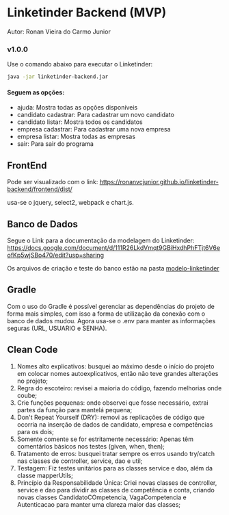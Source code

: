 # Linketinder Backend (MVP)

Autor: Ronan Vieira do Carmo Junior

### v1.0.0

Use o comando abaixo para executar o Linketinder:

```bash
java -jar linketinder-backend.jar
```

#### Seguem as opções:

- ajuda: Mostra todas as opções disponíveis
- candidato cadastrar: Para cadastrar um novo candidato
- candidato listar: Mostra todos os candidatos
- empresa cadastrar: Para cadastrar uma nova empresa
- empresa listar: Mostra todas as empresas
- sair: Para sair do programa

## FrontEnd

Pode ser visualizado com o link: https://ronanvcjunior.github.io/linketinder-backend/frontend/dist/

usa-se o jquery, select2, webpack e chart.js.

## Banco de Dados

Segue o Link para a documentação da modelagem do Linketinder: 
https://docs.google.com/document/d/111R26LkdVmqt9GBiHxdhPhFTjt6V6eofKp5wjSBo470/edit?usp=sharing

Os arquivos de criação e teste do banco estão na pasta [modelo-linketinder](./modelo-linketinder/)

## Gradle

Com o uso do Gradle é possível gerenciar as dependências do projeto de forma mais simples, com isso a forma de utilização da conexão com o banco de dados mudou. Agora usa-se o .env para manter as informações seguras (URL, USUARIO e SENHA).

## Clean Code

1. Nomes alto explicativos: busquei ao máximo desde o início do projeto em colocar nomes autoexplicativos, então não teve grandes alterações no projeto;
2. Regra do escoteiro: revisei a maioria do código, fazendo melhorias onde coube;
3. Crie funções pequenas: onde observei que fosse necessário, extrai partes da função para mantelá pequena;
4. Don't Repeat Yourself (DRY): removi as replicações de código que ocorria na inserção de dados de candidato, empresa e competências para os dois;
5. Somente comente se for estritamente necessário: Apenas têm comentários básicos nos testes (given, when, then);
6. Tratamento de erros: busquei tratar sempre os erros usando try/catch nas classes de controller, service, dao e util;
7. Testagem: Fiz testes unitários para as classes service e dao, além da classe mapperUtils;
8. Princípio da Responsabilidade Única: Criei novas classes de controller, service e dao para dividir as classes de competência e conta, criando novas classes CandidatoCOmpetencia, VagaCompetencia e Autenticacao para manter uma clareza maior das classes;